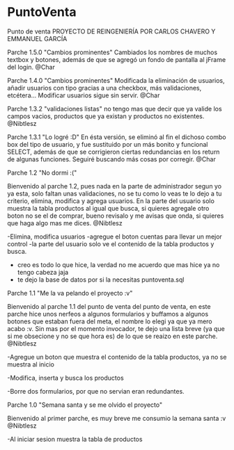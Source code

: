 ﻿# PuntoVenta
Punto de venta
PROYECTO DE REINGENIERÍA POR CARLOS CHAVERO Y EMMANUEL GARCÍA

Parche 1.5.0 "Cambios prominentes"
Cambiados los nombres de muchos textbox y botones, además de que se agregó un fondo de pantalla al jFrame del login. @Char

Parche 1.4.0 "Cambios prominentes"
Modificada la eliminación de usuarios, añadir usuarios con tipo gracias a una checkbox, más validaciones, etcétera... Modificar usuarios sigue sin servir. @Char

Parche 1.3.2 "validaciones listas" no tengo mas que decir que ya valide los campos vacios, productos que ya existan y productos no existentes. @Nibtlesz



Parche 1.3.1 "Lo logré :D"
En ésta versión, se eliminó al fin el dichoso combo box del tipo de usuario, y fue sustituido por un más bonito y funcional SELECT, además de que se corrigieron ciertas redundancias en los return de algunas funciones. Seguiré buscando más cosas por corregir.
@Char

Parche 1.2 "No dormi :("

Bienvenido al parche 1.2, pues nada en la parte de administrador segun yo ya esta, solo faltan
unas validaciones, no se tu como lo veas te lo dejo a tu criterio, elimina, modifica y agrega usuarios.
En la parte del usuario solo muestra la tabla productos al igual que busca, si quieres agregale otro boton no se el de comprar, bueno
revisalo y me avisas que onda, si quieres que haga algo mas me dices.
@Nibtlesz

-Elimina, modifica usuarios
-agregue el boton cuentas para llevar un mejor control
-la parte del usuario solo ve el contenido de la tabla productos y busca.
- creo es todo lo que hice, la verdad no me acuerdo que mas hice ya no tengo cabeza jaja
- te dejo la base de datos por si la necesitas puntoventa.sql


Parche 1.1 "Me la va pelando el proyecto :v"

Bienvenido al parche 1.1 del punto de venta del punto de venta, en este parche hice unos nerfeos
a algunos formularios y buffamos a algunos botones que estaban fuera del meta, el nombre lo elegi
ya que ya mero acabo :v.
Sin mas por el momento invocador, te dejo una lista breve (ya que si me obsecione y no se que hora es)
de lo que se reaizo en este parche.
@Nibtlesz

-Agregue un boton que muestra el contenido de la tabla productos, ya no se muestra al inicio

-Modifica, inserta y busca los productos

-Borre dos formularios, por que no servian eran redundantes.

Parche 1.0 "Semana santa y se me olvido el proyecto"

Bienvenido al primer parche, es muy breve me consumio la semana santa :v
@Nibtlesz

-Al iniciar sesion muestra la tabla de productos